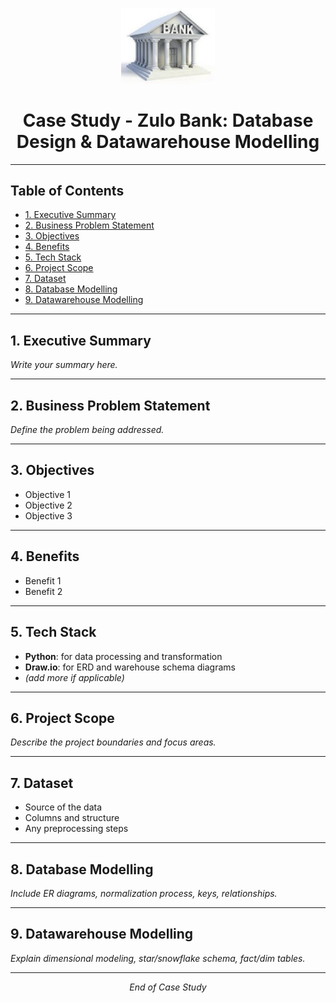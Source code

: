 <p align="center">
  <img src="../assets/banklogo.png" alt="Zulo Bank Logo" width="150"/>
</p>

<h1 align="center"><strong>Case Study - Zulo Bank: Database Design & Datawarehouse Modelling</strong></h1>

---

## Table of Contents
- [1. Executive Summary](#1-executive-summary)
- [2. Business Problem Statement](#2-business-problem-statement)
- [3. Objectives](#3-objectives)
- [4. Benefits](#4-benefits)
- [5. Tech Stack](#5-tech-stack)
- [6. Project Scope](#6-project-scope)
- [7. Dataset](#7-dataset)
- [8. Database Modelling](#8-database-modelling)
- [9. Datawarehouse Modelling](#9-datawarehouse-modelling)

---

## 1. Executive Summary
*Write your summary here.*

---

## 2. Business Problem Statement
*Define the problem being addressed.*

---

## 3. Objectives
- Objective 1
- Objective 2
- Objective 3

---

## 4. Benefits
- Benefit 1
- Benefit 2

---

## 5. Tech Stack
- **Python**: for data processing and transformation
- **Draw.io**: for ERD and warehouse schema diagrams
- *(add more if applicable)*

---

## 6. Project Scope
*Describe the project boundaries and focus areas.*

---

## 7. Dataset
- Source of the data
- Columns and structure
- Any preprocessing steps

---

## 8. Database Modelling
*Include ER diagrams, normalization process, keys, relationships.*

---

## 9. Datawarehouse Modelling
*Explain dimensional modeling, star/snowflake schema, fact/dim tables.*

---

<p align="center">
  <em>End of Case Study</em>
</p> 
